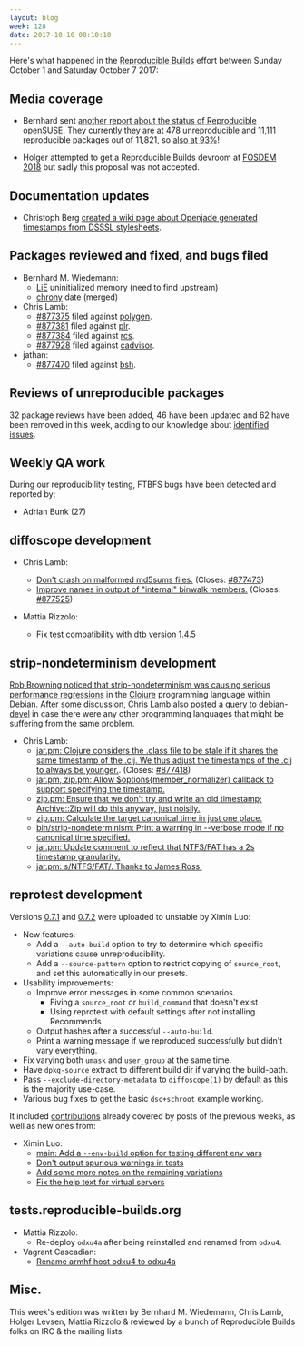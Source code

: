 ```yaml
---
layout: blog
week: 128
date: 2017-10-10 08:10:10
---
```


Here's what happened in the [Reproducible Builds](https://reproducible-builds.org) effort between Sunday October 1 and Saturday October 7 2017:

Media coverage
--------------

* Bernhard sent [another report about the status of Reproducible openSUSE](https://lists.opensuse.org/opensuse-factory/2017-10/msg00016.html). They currently they are at 478 unreproducible and 11,111 reproducible packages out of 11,821, so [also at 93%](https://isdebianreproducibleyet.com/)!

* Holger attempted to get a Reproducible Builds devroom at [FOSDEM 2018](https://fosdem.org/2018/) but sadly this proposal was not accepted.

Documentation updates
---------------------

* Christoph Berg [created a wiki page about Openjade generated timestamps from DSSSL stylesheets](https://wiki.debian.org/ReproducibleBuilds/TimestampsInDocumentationGeneratedByOpenjade).

Packages reviewed and fixed, and bugs filed
-------------------------------------------


* Bernhard M. Wiedemann:
    * [LiE](https://github.com/davidsd/lie/pull/1) uninitialized memory (need to find upstream)
    * [chrony](https://www.mail-archive.com/chrony-dev@chrony.tuxfamily.org/msg01685.html) date (merged)
* Chris Lamb:
    * [#877375](https://bugs.debian.org/877375) filed against [polygen](https://tracker.debian.org/pkg/polygen).
    * [#877381](https://bugs.debian.org/877381) filed against [plr](https://tracker.debian.org/pkg/plr).
    * [#877384](https://bugs.debian.org/877384) filed against [rcs](https://tracker.debian.org/pkg/rcs).
    * [#877928](https://bugs.debian.org/877928) filed against [cadvisor](https://tracker.debian.org/pkg/cadvisor).
* jathan:
    * [#877470](https://bugs.debian.org/877470) filed against [bsh](https://tracker.debian.org/pkg/bsh).


Reviews of unreproducible packages
----------------------------------

32 package reviews have been added, 46 have been updated and 62 have been removed in this week,
adding to our knowledge about [identified issues](https://tests.reproducible-builds.org/debian/index_issues.html).


Weekly QA work
--------------

During our reproducibility testing, FTBFS bugs have been detected and reported by:

 - Adrian Bunk (27)


diffoscope development
----------------------

- Chris Lamb:
    - [Don't crash on malformed md5sums files.](https://anonscm.debian.org/git/reproducible/diffoscope.git/commit/?id=70cb725) (Closes: [#877473](https://bugs.debian.org/877473))
    - [Improve names in output of "internal" binwalk members.](https://anonscm.debian.org/git/reproducible/diffoscope.git/commit/?id=07c0562) (Closes: [#877525](https://bugs.debian.org/877525))

- Mattia Rizzolo:
    - [Fix test compatibility with dtb version 1.4.5](https://anonscm.debian.org/git/reproducible/diffoscope.git/commit/?id=8f98304)


strip-nondeterminism development
--------------------------------

[Rob Browning noticed that strip-nondeterminism was causing serious performance
regressions](http://bugs.debian.org/877418) in the [Clojure](https://clojure.org)
programming language within Debian. After some discussion, Chris Lamb also
[posted a query to debian-devel](https://lists.debian.org/debian-devel/2017/10/msg00073.html)
in case there were any other programming languages that might be suffering from the same problem.

- Chris Lamb:
    - [jar.pm: Clojure considers the .class file to be stale if it shares the same timestamp of the .clj. We thus adjust the timestamps of the .clj to always be younger.](https://anonscm.debian.org/git/reproducible/strip-nondeterminism.git/commit/?id=7691e29). (Closes: [#877418](https://bugs.debian.org/877418))
    - [jar.pm, zip.pm: Allow $options{member\_normalizer} callback to support specifying the timestamp.](https://anonscm.debian.org/git/reproducible/strip-nondeterminism.git/commit/?id=dec8623)
    - [zip.pm: Ensure that we don't try and write an old timestamp; Archive::Zip will do this anyway, just noisily.](https://anonscm.debian.org/git/reproducible/strip-nondeterminism.git/commit/?id=3f92d1b)
    - [zip.pm: Calculate the target canonical time in just one place.](https://anonscm.debian.org/git/reproducible/strip-nondeterminism.git/commit/?id=99af63b)
    - [bin/strip-nondeterminism: Print a warning in --verbose mode if no canonical time specified.](https://anonscm.debian.org/git/reproducible/strip-nondeterminism.git/commit/?id=0a60b30)
    - [jar.pm: Update comment to reflect that NTFS/FAT has a 2s timestamp granularity.](https://anonscm.debian.org/git/reproducible/strip-nondeterminism.git/commit/?id=e03d382)
    - [jar.pm: s/NTFS/FAT/. Thanks to James Ross.](https://anonscm.debian.org/git/reproducible/strip-nondeterminism.git/commit/?id=e2d3237)



reprotest development
---------------------

Versions [0.7.1](https://tracker.debian.org/news/876827) and [0.7.2](https://tracker.debian.org/news/876848) were uploaded to unstable by Ximin Luo:

* New features:
    * Add a `--auto-build` option to try to determine which specific variations cause unreproducibility.
    * Add a `--source-pattern` option to restrict copying of `source_root`, and set this automatically in our presets.
* Usability improvements:
    * Improve error messages in some common scenarios.
        * Fiving a `source_root` or `build_command` that doesn't exist
        * Using reprotest with default settings after not installing Recommends
    * Output hashes after a successful `--auto-build`.
    * Print a warning message if we reproduced successfully but didn't vary everything.
* Fix varying both `umask` and `user_group` at the same time.
* Have `dpkg-source` extract to different build dir if varying the build-path.
* Pass `--exclude-directory-metadata` to `diffoscope(1)` by default as this is the majority use-case.
* Various bug fixes to get the basic `dsc+schroot` example working.

It included [contributions](https://anonscm.debian.org/git/reproducible/reprotest.git/log/?h=debian/0.7.1) already covered by posts of the previous weeks, as well as new ones from:

- Ximin Luo:
    - [main: Add a `--env-build` option for testing different env vars](https://anonscm.debian.org/git/reproducible/reprotest.git/commit/?id=ae3fdae)
    - [Don't output spurious warnings in tests](https://anonscm.debian.org/git/reproducible/reprotest.git/commit/?id=77f4195)
    - [Add some more notes on the remaining variations](https://anonscm.debian.org/git/reproducible/reprotest.git/commit/?id=8a18177)
    - [Fix the help text for virtual servers](https://anonscm.debian.org/git/reproducible/reprotest.git/commit/?id=f76dbdd)


tests.reproducible-builds.org
-----------------------------

* Mattia Rizzolo:
    + Re-deploy `odxu4a` after being reinstalled and renamed from `odxu4`.
* Vagrant Cascadian:
    + [Rename armhf host odxu4 to odxu4a](https://anonscm.debian.org/git/qa/jenkins.debian.net.git/commit/?id=ee0200e)

Misc.
-----

This week's edition was written by Bernhard M. Wiedemann, Chris Lamb, Holger Levsen, Mattia Rizzolo
& reviewed by a bunch of Reproducible Builds folks on IRC & the mailing lists.
